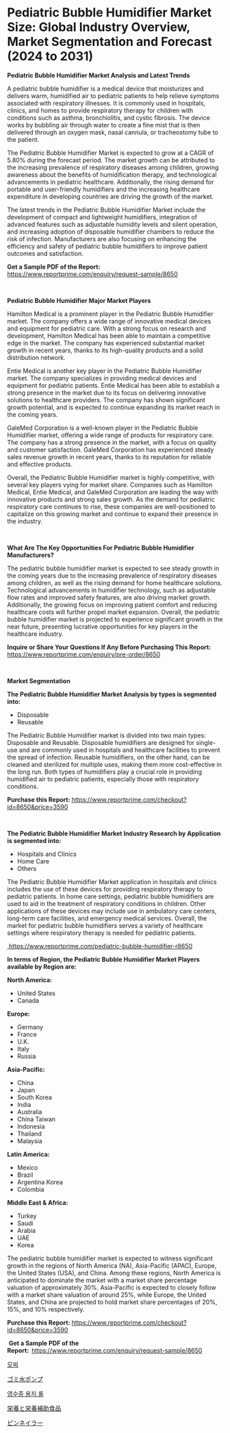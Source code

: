 <p><h1>Pediatric Bubble Humidifier Market Size: Global Industry Overview, Market Segmentation and Forecast (2024 to 2031)</h1></p><p><strong>Pediatric Bubble Humidifier Market Analysis and Latest Trends</strong></p>
<p><p>A pediatric bubble humidifier is a medical device that moisturizes and delivers warm, humidified air to pediatric patients to help relieve symptoms associated with respiratory illnesses. It is commonly used in hospitals, clinics, and homes to provide respiratory therapy for children with conditions such as asthma, bronchiolitis, and cystic fibrosis. The device works by bubbling air through water to create a fine mist that is then delivered through an oxygen mask, nasal cannula, or tracheostomy tube to the patient.</p><p>The Pediatric Bubble Humidifier Market is expected to grow at a CAGR of 5.80% during the forecast period. The market growth can be attributed to the increasing prevalence of respiratory diseases among children, growing awareness about the benefits of humidification therapy, and technological advancements in pediatric healthcare. Additionally, the rising demand for portable and user-friendly humidifiers and the increasing healthcare expenditure in developing countries are driving the growth of the market.</p><p>The latest trends in the Pediatric Bubble Humidifier Market include the development of compact and lightweight humidifiers, integration of advanced features such as adjustable humidity levels and silent operation, and increasing adoption of disposable humidifier chambers to reduce the risk of infection. Manufacturers are also focusing on enhancing the efficiency and safety of pediatric bubble humidifiers to improve patient outcomes and satisfaction.</p></p>
<p><strong>Get a Sample PDF of the Report:&nbsp;</strong> <a href="https://www.reportprime.com/enquiry/request-sample/8650">https://www.reportprime.com/enquiry/request-sample/8650</a></p>
<p>&nbsp;</p>
<p><strong>Pediatric Bubble Humidifier Major Market Players</strong></p>
<p><p>Hamilton Medical is a prominent player in the Pediatric Bubble Humidifier market. The company offers a wide range of innovative medical devices and equipment for pediatric care. With a strong focus on research and development, Hamilton Medical has been able to maintain a competitive edge in the market. The company has experienced substantial market growth in recent years, thanks to its high-quality products and a solid distribution network.</p><p>Entie Medical is another key player in the Pediatric Bubble Humidifier market. The company specializes in providing medical devices and equipment for pediatric patients. Entie Medical has been able to establish a strong presence in the market due to its focus on delivering innovative solutions to healthcare providers. The company has shown significant growth potential, and is expected to continue expanding its market reach in the coming years.</p><p>GaleMed Corporation is a well-known player in the Pediatric Bubble Humidifier market, offering a wide range of products for respiratory care. The company has a strong presence in the market, with a focus on quality and customer satisfaction. GaleMed Corporation has experienced steady sales revenue growth in recent years, thanks to its reputation for reliable and effective products.</p><p>Overall, the Pediatric Bubble Humidifier market is highly competitive, with several key players vying for market share. Companies such as Hamilton Medical, Entie Medical, and GaleMed Corporation are leading the way with innovative products and strong sales growth. As the demand for pediatric respiratory care continues to rise, these companies are well-positioned to capitalize on this growing market and continue to expand their presence in the industry.</p></p>
<p>&nbsp;</p>
<p><strong>What Are The Key Opportunities For Pediatric Bubble Humidifier Manufacturers?</strong></p>
<p><p>The pediatric bubble humidifier market is expected to see steady growth in the coming years due to the increasing prevalence of respiratory diseases among children, as well as the rising demand for home healthcare solutions. Technological advancements in humidifier technology, such as adjustable flow rates and improved safety features, are also driving market growth. Additionally, the growing focus on improving patient comfort and reducing healthcare costs will further propel market expansion. Overall, the pediatric bubble humidifier market is projected to experience significant growth in the near future, presenting lucrative opportunities for key players in the healthcare industry.</p></p>
<p><strong>Inquire or Share Your Questions If Any Before Purchasing This Report:</strong> <a href="https://www.reportprime.com/enquiry/pre-order/8650">https://www.reportprime.com/enquiry/pre-order/8650</a></p>
<p>&nbsp;</p>
<p><strong>Market Segmentation</strong></p>
<p><strong>The Pediatric Bubble Humidifier Market Analysis by types is segmented into:</strong></p>
<p><ul><li>Disposable</li><li>Reusable</li></ul></p>
<p><p>The Pediatric Bubble Humidifier market is divided into two main types: Disposable and Reusable. Disposable humidifiers are designed for single-use and are commonly used in hospitals and healthcare facilities to prevent the spread of infection. Reusable humidifiers, on the other hand, can be cleaned and sterilized for multiple uses, making them more cost-effective in the long run. Both types of humidifiers play a crucial role in providing humidified air to pediatric patients, especially those with respiratory conditions.</p></p>
<p><strong>Purchase this Report:&nbsp;</strong><a href="https://www.reportprime.com/checkout?id=8650&price=3590">https://www.reportprime.com/checkout?id=8650&price=3590</a></p>
<p>&nbsp;</p>
<p><strong>The Pediatric Bubble Humidifier Market Industry Research by Application is segmented into:</strong></p>
<p><ul><li>Hospitals and Clinics</li><li>Home Care</li><li>Others</li></ul></p>
<p><p>The Pediatric Bubble Humidifier Market application in hospitals and clinics includes the use of these devices for providing respiratory therapy to pediatric patients. In home care settings, pediatric bubble humidifiers are used to aid in the treatment of respiratory conditions in children. Other applications of these devices may include use in ambulatory care centers, long-term care facilities, and emergency medical services. Overall, the market for pediatric bubble humidifiers serves a variety of healthcare settings where respiratory therapy is needed for pediatric patients.</p></p>
<p><a href="https://www.reportprime.com/pediatric-bubble-humidifier-r8650">&nbsp;https://www.reportprime.com/pediatric-bubble-humidifier-r8650</a></p>
<p><strong>In terms of Region, the Pediatric Bubble Humidifier Market Players available by Region are:</strong></p>
<p>
    <p> <strong> North America: </strong>
        <ul>
            <li>United States</li>
            <li>Canada</li>
        </ul>
        </p> 
    <p> <strong> Europe: </strong>
        <ul>
            <li>Germany</li>
            <li>France</li>
            <li>U.K.</li>
            <li>Italy</li>
            <li>Russia</li>
        </ul>
        </p> 
    <p> <strong> Asia-Pacific: </strong>
        <ul>
            <li>China</li>
            <li>Japan</li>
            <li>South Korea</li>
            <li>India</li>
            <li>Australia</li>
            <li>China Taiwan</li>
            <li>Indonesia</li>
            <li>Thailand</li>
            <li>Malaysia</li>
        </ul>
        </p> 
    <p> <strong> Latin America: </strong>
        <ul>
            <li>Mexico</li>
            <li>Brazil</li>
            <li>Argentina Korea</li>
            <li>Colombia</li>
        </ul>
        </p> 
    <p> <strong> Middle East & Africa: </strong>
        <ul>
            <li>Turkey</li>
            <li>Saudi</li>
            <li>Arabia</li>
            <li>UAE</li>
            <li>Korea</li>
        </ul>
    </p>
    </p>
<p><p>The pediatric bubble humidifier market is expected to witness significant growth in the regions of North America (NA), Asia-Pacific (APAC), Europe, the United States (USA), and China. Among these regions, North America is anticipated to dominate the market with a market share percentage valuation of approximately 30%. Asia-Pacific is expected to closely follow with a market share valuation of around 25%, while Europe, the United States, and China are projected to hold market share percentages of 20%, 15%, and 10% respectively.</p></p>
<p><strong>Purchase this Report: </strong><a href="https://www.reportprime.com/checkout?id=8650&price=3590">https://www.reportprime.com/checkout?id=8650&price=3590</a></p>
<p>&nbsp;<strong>Get a Sample PDF of the Report:&nbsp;&nbsp;</strong><a href="https://www.reportprime.com/enquiry/request-sample/8650">https://www.reportprime.com/enquiry/request-sample/8650</a></p>
<p><strong></strong></p>
<p><p><a href="https://medium.com/@albinbrakus2023/%EB%96%A1-%EC%8B%9C%EC%9E%A5-%EA%B7%9C%EB%AA%A8%EB%8A%94-%EA%B8%80%EB%A1%9C%EB%B2%8C-%EC%82%B0%EC%97%85%EC%97%90%EC%84%9C-%EC%B5%9C%EA%B3%A0%EC%9D%98-%EB%A7%88%EC%BC%80%ED%8C%85-%EC%B1%84%EB%84%90%EC%9D%84-%EB%B3%B4%EC%97%AC%EC%A4%8D%EB%8B%88%EB%8B%A4-3dfd5e465f12">모찌</a></p><p><a href="https://medium.com/@roberts65david/%E3%82%B4%E3%83%9F%E6%B0%B4%E3%83%9D%E3%83%B3%E3%83%97%E3%81%AE%E5%B8%82%E5%A0%B4%E8%A6%8F%E6%A8%A1%E3%81%A8%E5%B8%82%E5%A0%B4%E3%83%88%E3%83%AC%E3%83%B3%E3%83%89-%E5%AE%8C%E5%85%A8%E3%81%AA%E6%A5%AD%E7%95%8C%E6%A6%82%E8%A6%B3-2024%E5%B9%B4%E3%81%8B%E3%82%892031%E5%B9%B4-585021aab4d7">ゴミ水ポンプ</a></p><p><a href="https://medium.com/@eugenekim6262/%EB%B3%B5%EA%B6%8C-%EB%A1%A4-%EC%A2%85%EC%9D%B4-%EC%8B%9C%EC%9E%A5-%EC%A7%80%ED%91%9C-%ED%95%B4%EC%84%9D-%EC%8B%9C%EC%9E%A5-%EC%A0%90%EC%9C%A0%EC%9C%A8-%ED%8A%B8%EB%A0%8C%EB%93%9C-%EB%B0%8F-%EC%84%B1%EC%9E%A5-%ED%8C%A8%ED%84%B4-3247cfc400bf">영수증 용지 롤</a></p><p><a href="https://github.com/nxboeu02965442/Market-Research-Report-List-1/blob/main/410753235161.md">栄養と栄養補助食品</a></p><p><a href="https://medium.com/@horaceogisich78/%E6%AC%A1%E3%81%AE%E6%96%87%E7%AB%A0%E3%82%92%E6%97%A5%E6%9C%AC%E8%AA%9E%E3%81%AB%E7%BF%BB%E8%A8%B3%E3%81%97%E3%81%A6%E3%81%8F%E3%81%A0%E3%81%95%E3%81%84-%E3%83%94%E3%83%B3%E3%83%8D%E3%82%A4%E3%83%A9%E3%83%BC%E5%B8%82%E5%A0%B4%E3%82%B7%E3%82%A7%E3%82%A2%E3%81%AE%E5%A4%89%E5%8C%96%E3%81%A8%E5%B8%82%E5%A0%B4%E6%88%90%E9%95%B7%E3%81%AE%E3%83%88%E3%83%AC%E3%83%B3%E3%83%892024%E5%B9%B4-2031%E5%B9%B4-16ba31bd201f">ピンネイラー</a></p></p>
